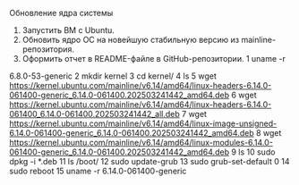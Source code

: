 Обновление ядра системы

1) Запустить ВМ c Ubuntu.
2) Обновить ядро ОС на новейшую стабильную версию из mainline-репозитория.
3) Оформить отчет в README-файле в GitHub-репозитории.
1  uname -r

6.8.0-53-generic
    2  mkdir kernel
    3  cd kernel/
    4  ls
    5  wget https://kernel.ubuntu.com/mainline/v6.14/amd64/linux-headers-6.14.0-061400-generic_6.14.0-061400.202503241442_amd64.deb
    6  wget https://kernel.ubuntu.com/mainline/v6.14/amd64/linux-headers-6.14.0-061400_6.14.0-061400.202503241442_all.deb
    7  wget https://kernel.ubuntu.com/mainline/v6.14/amd64/linux-image-unsigned-6.14.0-061400-generic_6.14.0-061400.202503241442_amd64.deb
    8  wget https://kernel.ubuntu.com/mainline/v6.14/amd64/linux-modules-6.14.0-061400-generic_6.14.0-061400.202503241442_amd64.deb
    9  ls
   10  sudo dpkg -i *.deb
   11  ls /boot/
   12  sudo update-grub
   13  sudo grub-set-default 0
   14  sudo reboot
   15  uname -r
6.14.0-061400-generic




